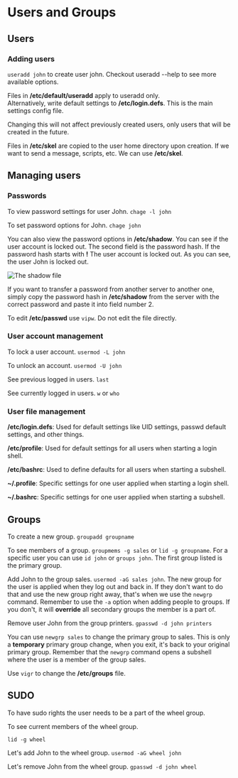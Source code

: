# Users and Groups

## Users 

### Adding users

``useradd john`` to create user john.
Checkout useradd --help to see more available options.

Files in **/etc/default/useradd** apply to useradd only.  
Alternatively, write default settings to **/etc/login.defs**. This is the main settings config file.

Changing this will not affect previously created users, only users that will be created in the future.

Files in **/etc/skel** are copied to the user home directory upon creation. If we want to send a message, scripts, etc. We can use **/etc/skel**.

## Managing users

### Passwords
To view password settings for user John.
``chage -l john``

To set password options for John.
``chage john``

You can also view the password options in **/etc/shadow**. You can see if the user account is locked out. The second field is the password hash. If the password hash starts with **!** The user account is locked out. As you can see, the user John is locked out.

![The shadow file](pictures/shadow.png)

If you want to transfer a password from another server to another one, simply copy the password hash in **/etc/shadow** from the server with the correct password and paste it into field number 2. 

To edit **/etc/passwd** use ``vipw``. Do not edit the file directly.

### User account management

To lock a user account.
``usermod -L john``

To unlock an account.
``usermod -U john``

See previous logged in users.
``last``

See currently logged in users.
``w`` or ``who``

### User file management

**/etc/login.defs**: Used for default settings like UID settings, passwd default settings, and other things.

**/etc/profile**: Used for default settings for all users when starting a login shell.

**/etc/bashrc**: Used to define defaults for all users when starting a subshell.

**~/.profile**: Specific settings for one user applied when starting a login shell.

**~/.bashrc**: Specific settings for one user applied when starting a subshell.

## Groups

To create a new group. ``groupadd groupname``

To see members of a group. ``groupmems -g sales`` or ``lid -g groupname``. For a specific user you can use ``id john`` or ``groups john``. The first group listed is the primary group.

Add John to the group sales. ``usermod -aG sales john``. The new group for the user is applied when they log out and back in. If they don't want to do that and use the new group right away, that's when we use the ``newgrp`` command. Remember to use the ``-a`` option when adding people to groups. If you don't, it will **override** all secondary groups the member is a part of.

Remove user John from the group printers.
``gpasswd -d john printers``

You can use ``newgrp sales`` to change the primary group to sales. This is only a **temporary** primary group change, when you exit, it's back to your original primary group. Remember that the ``newgrp`` command opens a subshell where the user is a member of the group sales.

Use ``vigr`` to change the **/etc/groups** file.  

## SUDO 

To have sudo rights the user needs to be a part of the wheel group.

To see current members of the wheel group.

``lid -g wheel``

Let's add John to the wheel group. ``usermod -aG wheel john``

Let's remove John from the wheel group. ``gpasswd -d john wheel``
